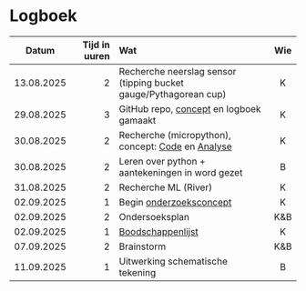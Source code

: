 # Logboek
|Datum|Tijd in uuren|Wat|Wie|
|:-:|-:|:-|:-:|
|13.08.2025|2|Recherche neerslag sensor (tipping bucket gauge/Pythagorean cup)|K|
|29.08.2025|3|GitHub repo, [concept](docs/concept.md) en logboek gamaakt|K|
|30.08.2025|2|Recherche (micropython), concept: [Code](concept.md/#Code) en [Analyse](concept.md/#Analyse)|K|
|30.08.2025|2|Leren over python + aantekeningen in word gezet |B|
|31.08.2025|2|Recherche ML (River)|K|
|02.09.2025|1|Begin [onderzoeksconcept](concept.md/#Onderzoek)|K|
|02.09.2025|2|Ondersoeksplan|K&B|
|02.09.2025|1|[Boodschappenlijst](https://github.com/D-A-R-N-O-K/PWS-Weerstation/issues/2)|K|
|07.09.2025|2|Brainstorm|K&B|
|11.09.2025|1|Uitwerking schematische tekening|B|
